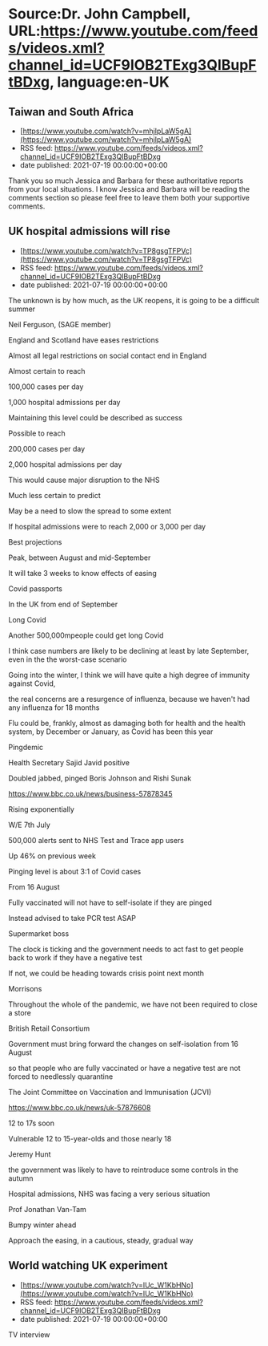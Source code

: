 # Source:Dr. John Campbell, URL:https://www.youtube.com/feeds/videos.xml?channel_id=UCF9IOB2TExg3QIBupFtBDxg, language:en-UK

## Taiwan and South Africa
 - [https://www.youtube.com/watch?v=mhjIpLaW5gA](https://www.youtube.com/watch?v=mhjIpLaW5gA)
 - RSS feed: https://www.youtube.com/feeds/videos.xml?channel_id=UCF9IOB2TExg3QIBupFtBDxg
 - date published: 2021-07-19 00:00:00+00:00

Thank you so much Jessica and Barbara for these authoritative reports from your local situations.
I know Jessica and Barbara will be reading the comments section so please feel free to leave them both your supportive comments.

## UK hospital admissions will rise
 - [https://www.youtube.com/watch?v=TP8gsgTFPVc](https://www.youtube.com/watch?v=TP8gsgTFPVc)
 - RSS feed: https://www.youtube.com/feeds/videos.xml?channel_id=UCF9IOB2TExg3QIBupFtBDxg
 - date published: 2021-07-19 00:00:00+00:00

The unknown is by how much, as the UK reopens, it is going to be a difficult summer

Neil Ferguson, (SAGE member)

England and Scotland have eases restrictions

Almost all legal restrictions on social contact end in England

Almost certain to reach

100,000 cases per day

1,000 hospital admissions per day

Maintaining this level could be described as success

Possible to reach

200,000 cases per day

2,000 hospital admissions per day

This would cause major disruption to the NHS

Much less certain to predict

May be a need to slow the spread to some extent

If hospital admissions were to reach 2,000 or 3,000 per day

Best projections

Peak, between August and mid-September

It will take 3 weeks to know effects of easing

Covid passports

In the UK from end of September

Long Covid

Another 500,000mpeople could get long Covid

I think case numbers are likely to be declining at least by late September, even in the the worst-case scenario

Going into the winter, I think we will have quite a high degree of immunity against Covid, 

the real concerns are a resurgence of influenza, because we haven't had any influenza for 18 months

Flu could be, frankly, almost as damaging both for health and the health system, by December or January, as Covid has been this year


Pingdemic

Health Secretary Sajid Javid positive

Doubled jabbed, pinged Boris Johnson and Rishi Sunak

https://www.bbc.co.uk/news/business-57878345

Rising exponentially

W/E 7th July

500,000 alerts sent to NHS Test and Trace app users

 Up 46% on previous week

Pinging level is about 3:1 of Covid cases

From 16 August

Fully vaccinated will not have to self-isolate if they are pinged 

Instead advised to take PCR test ASAP

Supermarket boss

The clock is ticking and the government needs to act fast to get people back to work if they have a negative test

If not, we could be heading towards crisis point next month

Morrisons

Throughout the whole of the pandemic, we have not been required to close a store

British Retail Consortium

Government must bring forward the changes on self-isolation from 16 August

so that people who are fully vaccinated or have a negative test are not forced to needlessly quarantine

The Joint Committee on Vaccination and Immunisation (JCVI)

https://www.bbc.co.uk/news/uk-57876608

12 to 17s soon

Vulnerable 12 to 15-year-olds and those nearly 18

Jeremy Hunt

the government was likely to have to reintroduce some controls in the autumn

Hospital admissions, NHS was facing a very serious situation

Prof Jonathan Van-Tam

Bumpy winter ahead

Approach the easing, in a cautious, steady, gradual way

## World watching UK experiment
 - [https://www.youtube.com/watch?v=IUc_W1KbHNo](https://www.youtube.com/watch?v=IUc_W1KbHNo)
 - RSS feed: https://www.youtube.com/feeds/videos.xml?channel_id=UCF9IOB2TExg3QIBupFtBDxg
 - date published: 2021-07-19 00:00:00+00:00

TV interview

